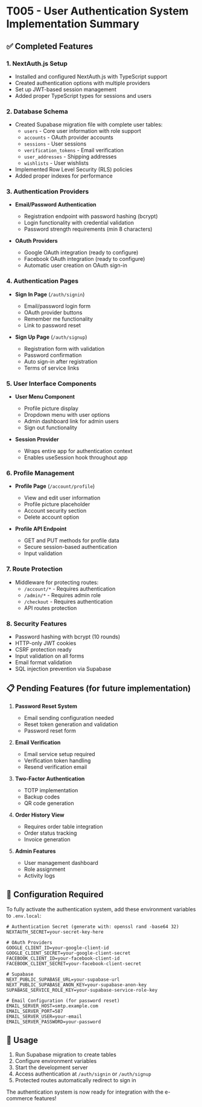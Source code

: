 # T005 - User Authentication System Implementation Summary

## ✅ Completed Features

### 1. **NextAuth.js Setup**
- Installed and configured NextAuth.js with TypeScript support
- Created authentication options with multiple providers
- Set up JWT-based session management
- Added proper TypeScript types for sessions and users

### 2. **Database Schema**
- Created Supabase migration file with complete user tables:
  - `users` - Core user information with role support
  - `accounts` - OAuth provider accounts
  - `sessions` - User sessions
  - `verification_tokens` - Email verification
  - `user_addresses` - Shipping addresses
  - `wishlists` - User wishlists
- Implemented Row Level Security (RLS) policies
- Added proper indexes for performance

### 3. **Authentication Providers**
- **Email/Password Authentication**
  - Registration endpoint with password hashing (bcrypt)
  - Login functionality with credential validation
  - Password strength requirements (min 8 characters)
  
- **OAuth Providers**
  - Google OAuth integration (ready to configure)
  - Facebook OAuth integration (ready to configure)
  - Automatic user creation on OAuth sign-in

### 4. **Authentication Pages**
- **Sign In Page** (`/auth/signin`)
  - Email/password login form
  - OAuth provider buttons
  - Remember me functionality
  - Link to password reset
  
- **Sign Up Page** (`/auth/signup`)
  - Registration form with validation
  - Password confirmation
  - Auto sign-in after registration
  - Terms of service links

### 5. **User Interface Components**
- **User Menu Component**
  - Profile picture display
  - Dropdown menu with user options
  - Admin dashboard link for admin users
  - Sign out functionality
  
- **Session Provider**
  - Wraps entire app for authentication context
  - Enables useSession hook throughout app

### 6. **Profile Management**
- **Profile Page** (`/account/profile`)
  - View and edit user information
  - Profile picture placeholder
  - Account security section
  - Delete account option
  
- **Profile API Endpoint**
  - GET and PUT methods for profile data
  - Secure session-based authentication
  - Input validation

### 7. **Route Protection**
- Middleware for protecting routes:
  - `/account/*` - Requires authentication
  - `/admin/*` - Requires admin role
  - `/checkout` - Requires authentication
  - API routes protection

### 8. **Security Features**
- Password hashing with bcrypt (10 rounds)
- HTTP-only JWT cookies
- CSRF protection ready
- Input validation on all forms
- Email format validation
- SQL injection prevention via Supabase

## 📋 Pending Features (for future implementation)

1. **Password Reset System**
   - Email sending configuration needed
   - Reset token generation and validation
   - Password reset form

2. **Email Verification**
   - Email service setup required
   - Verification token handling
   - Resend verification email

3. **Two-Factor Authentication**
   - TOTP implementation
   - Backup codes
   - QR code generation

4. **Order History View**
   - Requires order table integration
   - Order status tracking
   - Invoice generation

5. **Admin Features**
   - User management dashboard
   - Role assignment
   - Activity logs

## 🔧 Configuration Required

To fully activate the authentication system, add these environment variables to `.env.local`:

```env
# Authentication Secret (generate with: openssl rand -base64 32)
NEXTAUTH_SECRET=your-secret-key-here

# OAuth Providers
GOOGLE_CLIENT_ID=your-google-client-id
GOOGLE_CLIENT_SECRET=your-google-client-secret
FACEBOOK_CLIENT_ID=your-facebook-client-id
FACEBOOK_CLIENT_SECRET=your-facebook-client-secret

# Supabase
NEXT_PUBLIC_SUPABASE_URL=your-supabase-url
NEXT_PUBLIC_SUPABASE_ANON_KEY=your-supabase-anon-key
SUPABASE_SERVICE_ROLE_KEY=your-supabase-service-role-key

# Email Configuration (for password reset)
EMAIL_SERVER_HOST=smtp.example.com
EMAIL_SERVER_PORT=587
EMAIL_SERVER_USER=your-email
EMAIL_SERVER_PASSWORD=your-password
```

## 🚀 Usage

1. Run Supabase migration to create tables
2. Configure environment variables
3. Start the development server
4. Access authentication at `/auth/signin` or `/auth/signup`
5. Protected routes automatically redirect to sign in

The authentication system is now ready for integration with the e-commerce features!